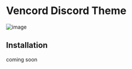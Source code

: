 # Vencord Discord Theme
![image](https://github.com/Synqat/vencord-theme/assets/29748817/998e357a-dd1b-4335-bdd0-ee6acb9f042c)

## Installation
coming soon